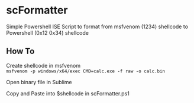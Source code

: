 # scFormatter
Simple Powershell ISE Script to format from msfvenom (1234) shellcode to Powershell (0x12 0x34) shellcode

## How To
Create shellcode in msfvenom\
`msfvenom -p windows/x64/exec CMD=calc.exe -f raw -o calc.bin`

Open binary file in Sublime

Copy and Paste into $shellcode in scFormatter.ps1
